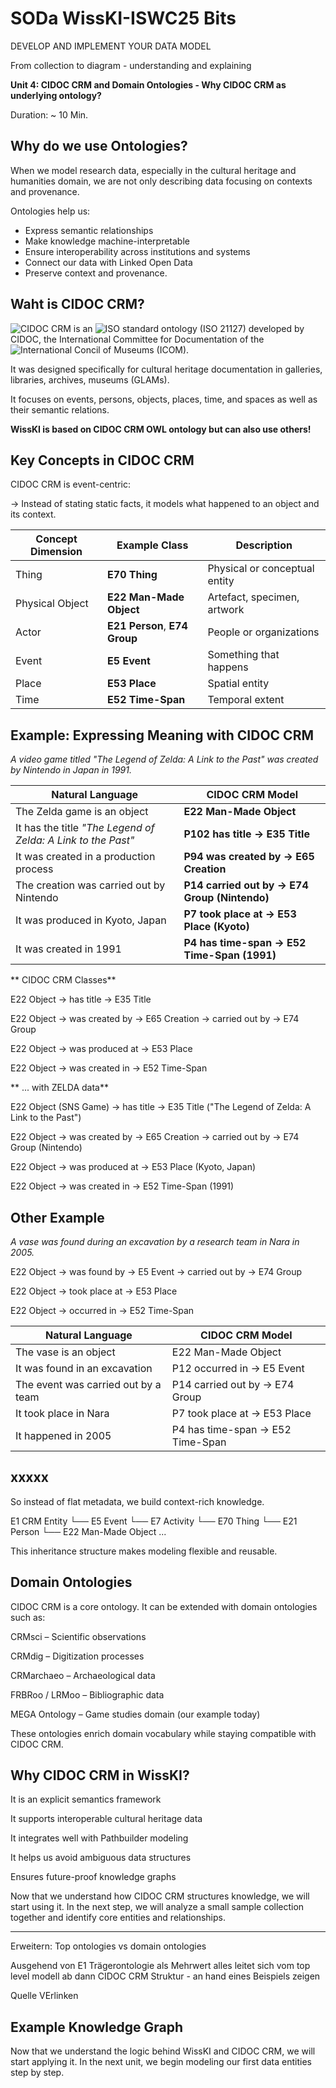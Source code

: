 <!--
*titel:
*author:in/urheber:in: 
orcid: 
email: SODa@sammlungen.io
*lizenz: cc by
lizenzlink: https://creativecommons.org/
*persistenter OER link: 
language: 
version:  v1
beschreibung: 
format: SODa WissKI How-to-Tutorial
modultitel: 
modul: Unit 1
einheitstitel: Welcome and warm-up 
eiheit: Einheit 1
lernziel: 

baustein:
zielgruppe: https://zenodo.org/records/15574575
gestaltungsprinzip: 
keywords: ???
erstellungsdatum: 

technische metadaten:
medientyp: text
dateiformat: .md
dauer: 
größe:
software: Web

icon: https://github.com/chastik/Beratung_Dateityp_Bild/refs/heads/main/resources/SODa-Logo_full.svg

link: https://raw.githubusercontent.com/chastik/WissKI/refs/heads/main/soda.css

-->

# SODa WissKI-ISWC25 Bits

DEVELOP AND IMPLEMENT YOUR DATA MODEL

From collection to diagram - understanding and explaining

**Unit 4: CIDOC CRM and Domain Ontologies  - Why CIDOC CRM as underlying ontology?**

Duration: ~ 10 Min.

## Why do we use Ontologies?

When we model research data, especially in the cultural heritage and humanities domain, we are not only describing data focusing on contexts and provenance.

Ontologies help us:

* Express semantic relationships
* Make knowledge machine-interpretable
* Ensure interoperability across institutions and systems
* Connect our data with Linked Open Data
* Preserve context and provenance.

## Waht is CIDOC CRM?

![CIDOC CRM](https://cidoc-crm.org/) is an ![ISO standard ontology (ISO 21127)](https://en.wikipedia.org/wiki/International_standard) developed by CIDOC, the International Committee for Documentation of the ![International Concil of Museums (ICOM)](https://icom.museum/en).

It was designed specifically for cultural heritage documentation in galleries, libraries, archives, museums (GLAMs).

It focuses on events, persons, objects, places, time, and spaces as well as their semantic relations. 

**WissKI is based on CIDOC CRM OWL ontology but can also use others!**

## Key Concepts in CIDOC CRM

CIDOC CRM is event-centric:

→ Instead of stating static facts, it models what happened to an object and its context.

| Concept Dimension | Example Class                 | Description                   |
| ----------------- | ----------------------------- | ----------------------------- |
| Thing             | **E70 Thing**                 | Physical or conceptual entity |
| Physical Object   | **E22 Man-Made Object**       | Artefact, specimen, artwork   |
| Actor             | **E21 Person**, **E74 Group** | People or organizations       |
| Event             | **E5 Event**                  | Something that happens        |
| Place             | **E53 Place**                 | Spatial entity                |
| Time              | **E52 Time-Span**             | Temporal extent               |


## Example: Expressing Meaning with CIDOC CRM

*A video game titled "The Legend of Zelda: A Link to the Past" was created by Nintendo in Japan in 1991.*

| Natural Language                                             | CIDOC CRM Model                               |
| ------------------------------------------------------------ | --------------------------------------------- |
| The Zelda game is an object                                  | **E22 Man-Made Object**                       |
| It has the title *"The Legend of Zelda: A Link to the Past"* | **P102 has title → E35 Title**                |
| It was created in a production process                       | **P94 was created by → E65 Creation**         |
| The creation was carried out by Nintendo                     | **P14 carried out by → E74 Group (Nintendo)** |
| It was produced in Kyoto, Japan                              | **P7 took place at → E53 Place (Kyoto)**      |
| It was created in 1991                                       | **P4 has time-span → E52 Time-Span (1991)**   |

** CIDOC CRM Classes**

E22 Object           → has title → E35 Title

E22 Object           → was created by → E65 Creation → carried out by → E74 Group

E22 Object           → was produced at → E53 Place

E22 Object           → was created in → E52 Time-Span


** ... with ZELDA data**

E22 Object (SNS Game)                   → has title → E35 Title ("The Legend of Zelda: A Link to the Past")

E22 Object                              → was created by → E65 Creation → carried out by → E74 Group (Nintendo)

E22 Object                              → was produced at → E53 Place (Kyoto, Japan)

E22 Object                              → was created in → E52 Time-Span (1991)


## Other Example

*A vase was found during an excavation by a research team in Nara in 2005.*

E22 Object → was found by → E5 Event → carried out by → E74 Group
                          
E22 Object → took place at → E53 Place
                          
E22 Object → occurred in → E52 Time-Span

| Natural Language                    | CIDOC CRM Model                  |
| ----------------------------------- | -------------------------------- |
| The vase is an object               | E22 Man-Made Object              |
| It was found in an excavation       | P12 occurred in → E5 Event       |
| The event was carried out by a team | P14 carried out by → E74 Group   |
| It took place in Nara               | P7 took place at → E53 Place     |
| It happened in 2005                 | P4 has time-span → E52 Time-Span |


## xxxxx

So instead of flat metadata, we build context-rich knowledge.

E1 CRM Entity
 └── E5 Event
       └── E7 Activity
 └── E70 Thing
       └── E21 Person
       └── E22 Man-Made Object
 ...

This inheritance structure makes modeling flexible and reusable.

## Domain Ontologies

CIDOC CRM is a core ontology. It can be extended with domain ontologies such as:

CRMsci – Scientific observations

CRMdig – Digitization processes

CRMarchaeo – Archaeological data

FRBRoo / LRMoo – Bibliographic data

MEGA Ontology – Game studies domain (our example today)

These ontologies enrich domain vocabulary while staying compatible with CIDOC CRM.


## Why CIDOC CRM in WissKI?

It is an explicit semantics framework

It supports interoperable cultural heritage data

It integrates well with Pathbuilder modeling

It helps us avoid ambiguous data structures

Ensures future-proof knowledge graphs


Now that we understand how CIDOC CRM structures knowledge, we will start using it.
In the next step, we will analyze a small sample collection together and identify core entities and relationships.


_________________________________________________________________

Erweitern: Top ontologies vs domain ontologies

Ausgehend von E1
Trägerontologie als Mehrwert
alles leitet sich vom top level modell ab
dann CIDOC CRM Struktur - an hand eines Beispiels zeigen

Quelle VErlinken


##  Example Knowledge Graph

Now that we understand the logic behind WissKI and CIDOC CRM, we will start applying it. In the next unit, we begin modeling our first data entities step by step.



